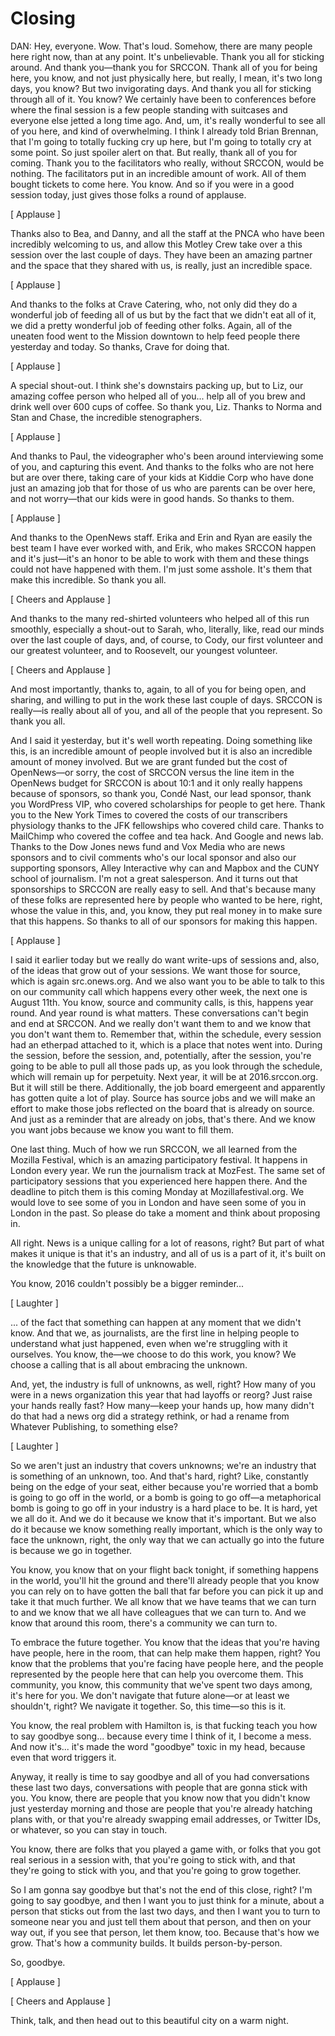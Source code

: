 # Closing


DAN: Hey, everyone. Wow. That's loud. Somehow, there are many people here right now, than at any point. It's unbelievable. Thank you all for sticking around. And thank you—thank you for SRCCON. Thank all of you for being here, you know, and not just physically here, but really, I mean, it's two long days, you know? But two invigorating days. And thank you all for sticking through all of it. You know? We certainly have been to conferences before where the final session is a few people standing with suitcases and everyone else jetted a long time ago. And, um, it's really wonderful to see all of you here, and kind of overwhelming. I think I already told Brian Brennan, that I'm going to totally fucking cry up here, but I'm going to totally cry at some point. So just spoiler alert on that. But really, thank all of you for coming. Thank you to the facilitators who really, without SRCCON, would be nothing. The facilitators put in an incredible amount of work. All of them bought tickets to come here. You know. And so if you were in a good session today, just gives those folks a round of applause.



[ Applause ]



Thanks also to Bea, and Danny, and all the staff at the PNCA who have been incredibly welcoming to us, and allow this Motley Crew take over a this session over the last couple of days. They have been an amazing partner and the space that they shared with us, is really, just an incredible space.



[ Applause ]

And thanks to the folks at Crave Catering, who, not only did they do a wonderful job of feeding all of us but by the fact that we didn't eat all of it, we did a pretty wonderful job of feeding other folks. Again, all of the uneaten food went to the Mission downtown to help feed people there yesterday and today. So thanks, Crave for doing that.



[ Applause ]



A special shout-out. I think she's downstairs packing up, but to Liz, our amazing coffee person who helped all of you... help all of you brew and drink well over 600 cups of coffee. So thank you, Liz. Thanks to Norma and Stan and Chase, the incredible stenographers.



[ Applause ]



And thanks to Paul, the videographer who's been around interviewing some of you, and capturing this event. And thanks to the folks who are not here but are over there, taking care of your kids at Kiddie Corp who have done just an amazing job that for those of us who are parents can be over here, and not worry—that our kids were in good hands. So thanks to them.



[ Applause ]



And thanks to the OpenNews staff. Erika and Erin and Ryan are easily the best team I have ever worked with, and Erik, who makes SRCCON happen and it's just—it's an honor to be able to work with them and these things could not have happened with them. I'm just some asshole. It's them that make this incredible. So thank you all.



[ Cheers and Applause ]



And thanks to the many red-shirted volunteers who helped all of this run smoothly, especially a shout-out to Sarah, who, literally, like, read our minds over the last couple of days, and, of course, to Cody, our first volunteer and our greatest volunteer, and to Roosevelt, our youngest volunteer.



[ Cheers and Applause ]



And most importantly, thanks to, again, to all of you for being open, and sharing, and willing to put in the work these last couple of days. SRCCON is really—is really about all of you, and all of the people that you represent. So thank you all.

And I said it yesterday, but it's well worth repeating. Doing something like this, is an incredible amount of people involved but it is also an incredible amount of money involved. But we are grant funded but the cost of OpenNews—or sorry, the cost of SRCCON versus the line item in the OpenNews budget for SRCCON is about 10:1 and it only really happens because of sponsors, so thank you, Condé Nast, our lead sponsor, thank you WordPress VIP, who covered scholarships for people to get here. Thank you to the New York Times to covered the costs of our transcribers physiology thanks to the JFK fellowships who covered child care. Thanks to MailChimp who covered the coffee and tea hack. And Google and news lab. Thanks to the Dow Jones news fund and Vox Media who are news sponsors and to civil comments who's our local sponsor and also our supporting sponsors, Alley Interactive why can and Mapbox and the CUNY school of journalism. I'm not a great salesperson. And it turns out that sponsorships to SRCCON are really easy to sell. And that's because many of these folks are represented here by people who wanted to be here, right, whose the value in this, and, you know, they put real money in to make sure that this happens. So thanks to all of our sponsors for making this happen.



[ Applause ]



I said it earlier today but we really do want write-ups of sessions and, also, of the ideas that grow out of your sessions. We want those for source, which is again src.onews.org. And we also want you to be able to talk to this on our community call which happens every other week, the next one is August 11th. You know, source and community calls, is this, happens year round. And year round is what matters. These conversations can't begin and end at SRCCON. And we really don't want them to and we know that you don't want them to. Remember that, within the schedule, every session had an etherpad attached to it, which is a place that notes went into. During the session, before the session, and, potentially, after the session, you're going to be able to pull all those pads up, as you look through the schedule, which will remain up for perpetuity. Next year, it will be at 2016.srccon.org. But it will still be there. Additionally, the job board emergeent and apparently has gotten quite a lot of play. Source has source jobs and we will make an effort to make those jobs reflected on the board that is already on source. And just as a reminder that are already on jobs, that's there. And we know you want jobs because we know you want to fill them.

One last thing. Much of how we run SRCCON, we all learned from the Mozilla Festival, which is an amazing participatory festival. It happens in London every year. We run the journalism track at MozFest. The same set of participatory sessions that you experienced here happen there. And the deadline to pitch them is this coming Monday at Mozillafestival.org. We would love to see some of you in London and have seen some of you in London in the past. So please do take a moment and think about proposing in.

All right. News is a unique calling for a lot of reasons, right? But part of what makes it unique is that it's an industry, and all of us is a part of it, it's built on the knowledge that the future is unknowable.

You know, 2016 couldn't possibly be a bigger reminder...



[ Laughter ]



... of the fact that something can happen at any moment that we didn't know. And that we, as journalists, are the first line in helping people to understand what just happened, even when we're struggling with it ourselves. You know, the—we choose to do this work, you know? We choose a calling that is all about embracing the unknown.

And, yet, the industry is full of unknowns, as well, right? How many of you were in a news organization this year that had layoffs or reorg? Just raise your hands really fast? How many—keep your hands up, how many didn't do that had a news org did a strategy rethink, or had a rename from Whatever Publishing, to something else?



[ Laughter ]



So we aren't just an industry that covers unknowns; we're an industry that is something of an unknown, too. And that's hard, right? Like, constantly being on the edge of your seat, either because you're worried that a bomb is going to go off in the world, or a bomb is going to go off—a metaphorical bomb is going to go off in your industry is a hard place to be. It is hard, yet we all do it. And we do it because we know that it's important. But we also do it because we know something really important, which is the only way to face the unknown, right, the only way that we can actually go into the future is because we go in together.



 You know, you know that on your flight back tonight, if something happens in the world, you'll hit the ground and there'll already people that you know you can rely on to have gotten the ball that far before you can pick it up and take it that much further. We all know that we have teams that we can turn to and we know that we all have colleagues that we can turn to. And we know that around this room, there's a community we can turn to.

To embrace the future together. You know that the ideas that you're having have people, here in the room, that can help make them happen, right? You know that the problems that you're facing have people here, and the people represented by the people here that can help you overcome them. This community, you know, this community that we've spent two days among, it's here for you. We don't navigate that future alone—or at least we shouldn't, right? We navigate it together. So, this time—so this is it.

You know, the real problem with Hamilton is, is that fucking teach you how to say goodbye song... because every time I think of it, I become a mess. And now it's... it's made the word "goodbye" toxic in my head, because even that word triggers it.

Anyway, it really is time to say goodbye and all of you had conversations these last two days, conversations with people that are gonna stick with you. You know, there are people that you know now that you didn't know just yesterday morning and those are people that you're already hatching plans with, or that you're already swapping email addresses, or Twitter IDs, or whatever, so you can stay in touch.

You know, there are folks that you played a game with, or folks that you got real serious in a session with, that you're going to stick with, and that they're going to stick with you, and that you're going to grow together.

So I am gonna say goodbye but that's not the end of this close, right? I'm going to say goodbye, and then I want you to just think for a minute, about a person that sticks out from the last two days, and then I want you to turn to someone near you and just tell them about that person, and then on your way out, if you see that person, let them know, too. Because that's how we grow. That's how a community builds. It builds person-by-person.

So, goodbye.



[ Applause ]



[ Cheers and Applause ]



Think, talk, and then head out to this beautiful city on a warm night.